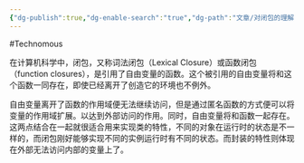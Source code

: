 ```yaml
---
{"dg-publish":true,"dg-enable-search":"true","dg-path":"文章/对闭包的理解.md","permalink":"/文章/对闭包的理解/","dgEnableSearch":"true","dgPassFrontmatter":true,"created":"2023-02-16T19:22:32.000+08:00","updated":"2023-11-14T13:32:11.000+08:00"}
---
```


#Technomous 

在计算机科学中，闭包，又称词法闭包（Lexical Closure）或函数闭包（function closures），是引用了自由变量的函数。这个被引用的自由变量将和这个函数一同存在，即使已经离开了创造它的环境也不例外。

自由变量离开了函数的作用域便无法继续访问，但是通过匿名函数的方式便可以将变量的作用域扩展。以达到外部访问的作用。同时，自由变量将和函数一起存在。这两点结合在一起就很适合用来实现类的特性，不同的对象在运行时的状态是不一样的，而闭包刚好能够实现不同的实例运行时有不同的状态。而封装的特性则体现在外部无法访问内部的变量上了。
